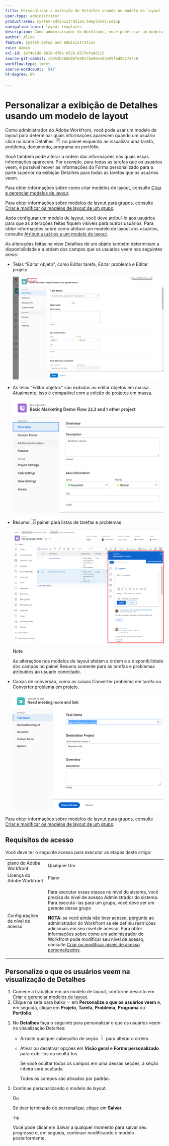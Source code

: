 ```yaml
---
title: Personalizar a exibição de Detalhes usando um modelo de layout
user-type: administrator
product-area: system-administration;templates;setup
navigation-topic: layout-templates
description: Como administrador do Workfront, você pode usar um modelo de layout para determinar quais informações aparecem quando um usuário seleciona a seção Detalhes no painel esquerdo enquanto visualiza uma tarefa, problema, documento, programa ou portfólio.
author: Alina
feature: System Setup and Administration
role: Admin
exl-id: 1474e1dd-9b10-476e-9526-6577efa8d1c2
source-git-commit: c5053b78dd80fe9017ba96e193e59fbd9b17e7c8
workflow-type: tm+mt
source-wordcount: '547'
ht-degree: 0%

---
```


# Personalizar a exibição de Detalhes usando um modelo de layout

<!--<span class="preview">The highlighted information on this page refers to functionality not yet generally available. It is available for all customers in the Preview environment and for a select group of customers in the Production environment.</span>-->

Como administrador do Adobe Workfront, você pode usar um modelo de layout para determinar quais informações aparecem quando um usuário clica no ícone Detalhes ![](assets/project-details-icon.png) no painel esquerdo ao visualizar uma tarefa, problema, documento, programa ou portfólio.

<!--
or billing record
-->

Você também pode alterar a ordem das informações nas quais essas informações aparecem. Por exemplo, para todas as tarefas que os usuários veem, é possível mover as informações do Forms personalizado para a parte superior da exibição Detalhes para todas as tarefas que os usuários veem.

Para obter informações sobre como criar modelos de layout, consulte [Criar e gerenciar modelos de layout](../use-layout-templates/create-and-manage-layout-templates.md).

Para obter informações sobre modelos de layout para grupos, consulte [Criar e modificar os modelos de layout de um grupo](../../../administration-and-setup/manage-groups/work-with-group-objects/create-and-modify-a-groups-layout-templates.md).

Após configurar um modelo de layout, você deve atribuí-lo aos usuários para que as alterações feitas fiquem visíveis para outros usuários. Para obter informações sobre como atribuir um modelo de layout aos usuários, consulte [Atribuir usuários a um modelo de layout](../use-layout-templates/assign-users-to-layout-template.md).

As alterações feitas na view Detalhes de um objeto também determinam a disponibilidade e a ordem dos campos que os usuários veem nas seguintes áreas:

<!-- the New box is not affected by the LT yet. Might be in the future. Commenting this one out for now: 
* "New object" boxes, such as New Task and New Issue

  ![](assets/new-task-dialog.png)

-->

* Telas &quot;Editar objeto&quot;, como Editar tarefa, Editar problema e Editar projeto

  ![](assets/edit-task-screen.png)


* As telas &quot;Editar objetos&quot; são exibidas ao editar objetos em massa. Atualmente, isso é compatível com a edição de projetos em massa.

  ![](assets/customize-edit-projects-in-bulk-box-with-layout-template.png)


* Resumo ![](assets/summary-panel-icon.png) painel para listas de tarefas e problemas

  ![](assets/summary-area.png)

  >[!NOTE]
  >
  >As alterações nos modelos de layout afetam a ordem e a disponibilidade dos campos no painel Resumo somente para as tarefas e problemas atribuídos ao usuário conectado.

* Caixas de conversão, como as caixas Converter problema em tarefa ou Converter problema em projeto.

  ![Caixa Converter problema em tarefa](assets/convert-issue-to-task-box.png)

Para obter informações sobre modelos de layout para grupos, consulte [Criar e modificar os modelos de layout de um grupo](../../../administration-and-setup/manage-groups/work-with-group-objects/create-and-modify-a-groups-layout-templates.md).

## Requisitos de acesso

Você deve ter o seguinte acesso para executar as etapas deste artigo:

<table style="table-layout:auto"> 
 <col> 
 <col> 
 <tbody> 
  <tr> 
   <td role="rowheader">plano do Adobe Workfront</td> 
   <td>Qualquer Um</td> 
  </tr> 
  <tr> 
   <td role="rowheader">Licença do Adobe Workfront</td> 
   <td>Plano</td> 
  </tr> 
  <tr> 
   <td role="rowheader">Configurações de nível de acesso</td> 
   <td> <p>Para executar essas etapas no nível do sistema, você precisa do nível de acesso Administrador do sistema.
Para executá-las para um grupo, você deve ser um gerente desse grupo</p> <p><b>NOTA</b>: se você ainda não tiver acesso, pergunte ao administrador do Workfront se ele definiu restrições adicionais em seu nível de acesso. Para obter informações sobre como um administrador do Workfront pode modificar seu nível de acesso, consulte <a href="../../../administration-and-setup/add-users/configure-and-grant-access/create-modify-access-levels.md" class="MCXref xref">Criar ou modificar níveis de acesso personalizados</a>.</p> </td> 
  </tr> 
 </tbody> 
</table>

## Personalize o que os usuários veem na visualização de Detalhes

1. Comece a trabalhar em um modelo de layout, conforme descrito em [Criar e gerenciar modelos de layout](../../../administration-and-setup/customize-workfront/use-layout-templates/create-and-manage-layout-templates.md).
1. Clique na seta para baixo ![](assets/dropdown-arrow-12x12.png) em **Personalize o que os usuários veem** e, em seguida, clique em **Projeto**, **Tarefa**, **Problema**, **Programa** ou **Portfolio.**
<!--
, or billing record
-->

1. No **Detalhes** faça o seguinte para personalizar o que os usuários veem na visualização Detalhes:

   * Arraste qualquer cabeçalho de seção ![](assets/move-icon---dots.png) para alterar a ordem.
   * Ativar ou desativar opções em **Visão geral** e **Forms personalizado** para exibi-los ou ocultá-los.

     Se você ocultar todos os campos em uma dessas seções, a seção inteira será ocultada.

     Todos os campos são ativados por padrão.

1. Continue personalizando o modelo de layout.

   Ou

   Se tiver terminado de personalizar, clique em **Salvar**.

   >[!TIP]
   >
   >Você pode clicar em Salvar a qualquer momento para salvar seu progresso e, em seguida, continuar modificando o modelo posteriormente.
